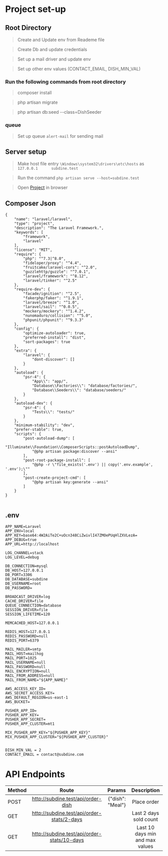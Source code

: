 # Project set-up

## Root Directory

> Create and Update env from Reademe file

> Create Db and update credentials

> Set up a mail driver and update env

> Set up other env values (CONTACT_EMAIL, DISH_MIN_VAL)

### Run the following commands from root directory

> composer install 

> php artisan migrate

> php artisan db:seed --class=DishSeeder

### queue

> Set up queue `alert-mail` for sending mail 

## Server setup

> Make host file entry `\Windows\system32\drivers\etc\hosts` as `127.0.0.1      subdine.test`

> Run the command `php artisan serve --host=subdine.test`

> Open [Project](http://subdine.test:8000) in browser


## Composer Json
````
{
    "name": "laravel/laravel",
    "type": "project",
    "description": "The Laravel Framework.",
    "keywords": [
        "framework",
        "laravel"
    ],
    "license": "MIT",
    "require": {
        "php": "^7.3|^8.0",
        "fideloper/proxy": "^4.4",
        "fruitcake/laravel-cors": "^2.0",
        "guzzlehttp/guzzle": "^7.0.1",
        "laravel/framework": "^8.12",
        "laravel/tinker": "^2.5"
    },
    "require-dev": {
        "facade/ignition": "^2.5",
        "fakerphp/faker": "^1.9.1",
        "laravel/breeze": "^1.0",
        "laravel/sail": "^0.0.5",
        "mockery/mockery": "^1.4.2",
        "nunomaduro/collision": "^5.0",
        "phpunit/phpunit": "^9.3.3"
    },
    "config": {
        "optimize-autoloader": true,
        "preferred-install": "dist",
        "sort-packages": true
    },
    "extra": {
        "laravel": {
            "dont-discover": []
        }
    },
    "autoload": {
        "psr-4": {
            "App\\": "app/",
            "Database\\Factories\\": "database/factories/",
            "Database\\Seeders\\": "database/seeders/"
        }
    },
    "autoload-dev": {
        "psr-4": {
            "Tests\\": "tests/"
        }
    },
    "minimum-stability": "dev",
    "prefer-stable": true,
    "scripts": {
        "post-autoload-dump": [
            "Illuminate\\Foundation\\ComposerScripts::postAutoloadDump",
            "@php artisan package:discover --ansi"
        ],
        "post-root-package-install": [
            "@php -r \"file_exists('.env') || copy('.env.example', '.env');\""
        ],
        "post-create-project-cmd": [
            "@php artisan key:generate --ansi"
        ]
    }
}


````


## .env

```
APP_NAME=Laravel
APP_ENV=local
APP_KEY=base64:4W2AiTe2C+uOcn348CiZwivlI47ZMOePUqHlZXVLezA=
APP_DEBUG=true
APP_URL=http://localhost

LOG_CHANNEL=stack
LOG_LEVEL=debug

DB_CONNECTION=mysql
DB_HOST=127.0.0.1
DB_PORT=3306
DB_DATABASE=subdine
DB_USERNAME=root
DB_PASSWORD=

BROADCAST_DRIVER=log
CACHE_DRIVER=file
QUEUE_CONNECTION=database
SESSION_DRIVER=file
SESSION_LIFETIME=120

MEMCACHED_HOST=127.0.0.1

REDIS_HOST=127.0.0.1
REDIS_PASSWORD=null
REDIS_PORT=6379

MAIL_MAILER=smtp
MAIL_HOST=mailhog
MAIL_PORT=1025
MAIL_USERNAME=null
MAIL_PASSWORD=null
MAIL_ENCRYPTION=null
MAIL_FROM_ADDRESS=null
MAIL_FROM_NAME="${APP_NAME}"

AWS_ACCESS_KEY_ID=
AWS_SECRET_ACCESS_KEY=
AWS_DEFAULT_REGION=us-east-1
AWS_BUCKET=

PUSHER_APP_ID=
PUSHER_APP_KEY=
PUSHER_APP_SECRET=
PUSHER_APP_CLUSTER=mt1

MIX_PUSHER_APP_KEY="${PUSHER_APP_KEY}"
MIX_PUSHER_APP_CLUSTER="${PUSHER_APP_CLUSTER}"


DISH_MIN_VAL = 2
CONTACT_EMAIL = contact@subdine.com

```


# API Endpoints

| Method  | Route  | Params | Description |
| :------------ |:---------------:| -----:|:---------------:|
| POST     | http://subdine.test/api/order-dish | {"dish": "Meal"} | Place order |
| GET      | http://subdine.test/api/order-stats/2-days       |   | Last 2 days sold count |
| GET | http://subdine.test/api/order-stats/10-days        |    | Last 10 days min and max values |
